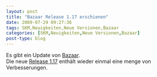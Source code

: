 ```yaml
---
layout: post
title: "Bazaar Release 1.17 erschienen"
date: 2009-07-29 09:27:36
tags: SKM,Neuigkeiten,Neue Versionen,Bazaar
categories: [SKM,Neuigkeiten,Neue Versionen,Bazaar]
post-type: blog
---
```

Es gibt ein Update von [Bazaar](http://www.bazaar-vcs.org).  
Die neue [Release 1.17](http://doc.bazaar-vcs.org/bzr.1.17/en/release-notes/NEWS.html#bzr-1-17) enthält wieder 
einmal eine menge von Verbesserungen.
